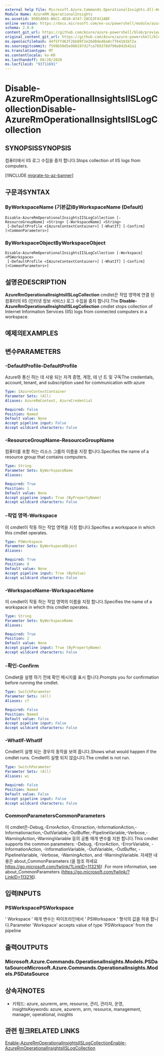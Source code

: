 ```yaml
---
external help file: Microsoft.Azure.Commands.OperationalInsights.dll-Help.xml
Module Name: AzureRM.OperationalInsights
ms.assetid: 95B54065-B6CC-4D10-A747-28CE3F412ABF
online version: https://docs.microsoft.com/en-us/powershell/module/azurerm.operationalinsights/disable-azurermoperationalinsightsiislogcollection
schema: 2.0.0
content_git_url: https://github.com/Azure/azure-powershell/blob/preview/src/ResourceManager/OperationalInsights/Commands.OperationalInsights/help/Disable-AzureRmOperationalInsightsIISLogCollection.md
original_content_git_url: https://github.com/Azure/azure-powershell/blob/preview/src/ResourceManager/OperationalInsights/Commands.OperationalInsights/help/Disable-AzureRmOperationalInsightsIISLogCollection.md
ms.openlocfilehash: 44f5ffd63f2bb89f2e26d8ded6a0c7f64181bf2a
ms.sourcegitcommit: f599b50d5e980197d1fca769378df90a842b42a1
ms.translationtype: MT
ms.contentlocale: ko-KR
ms.lasthandoff: 08/20/2020
ms.locfileid: "93711691"
---
```

# <span data-ttu-id="0c8bc-101">Disable-AzureRmOperationalInsightsIISLogCollection</span><span class="sxs-lookup"><span data-stu-id="0c8bc-101">Disable-AzureRmOperationalInsightsIISLogCollection</span></span>

## <span data-ttu-id="0c8bc-102">SYNOPSIS</span><span class="sxs-lookup"><span data-stu-id="0c8bc-102">SYNOPSIS</span></span>
<span data-ttu-id="0c8bc-103">컴퓨터에서 IIS 로그 수집을 중지 합니다.</span><span class="sxs-lookup"><span data-stu-id="0c8bc-103">Stops collection of IIS logs from computers.</span></span>

[!INCLUDE [migrate-to-az-banner](../../includes/migrate-to-az-banner.md)]

## <span data-ttu-id="0c8bc-104">구문과</span><span class="sxs-lookup"><span data-stu-id="0c8bc-104">SYNTAX</span></span>

### <span data-ttu-id="0c8bc-105">ByWorkspaceName (기본값)</span><span class="sxs-lookup"><span data-stu-id="0c8bc-105">ByWorkspaceName (Default)</span></span>
```
Disable-AzureRmOperationalInsightsIISLogCollection [-ResourceGroupName] <String> [-WorkspaceName] <String>
 [-DefaultProfile <IAzureContextContainer>] [-WhatIf] [-Confirm] [<CommonParameters>]
```

### <span data-ttu-id="0c8bc-106">ByWorkspaceObject</span><span class="sxs-lookup"><span data-stu-id="0c8bc-106">ByWorkspaceObject</span></span>
```
Disable-AzureRmOperationalInsightsIISLogCollection [-Workspace] <PSWorkspace>
 [-DefaultProfile <IAzureContextContainer>] [-WhatIf] [-Confirm] [<CommonParameters>]
```

## <span data-ttu-id="0c8bc-107">설명은</span><span class="sxs-lookup"><span data-stu-id="0c8bc-107">DESCRIPTION</span></span>
<span data-ttu-id="0c8bc-108">**AzureRmOperationalInsightsIISLogCollection** cmdlet은 작업 영역에 연결 된 컴퓨터의 IIS (인터넷 정보 서비스) 로그 수집을 중지 합니다.</span><span class="sxs-lookup"><span data-stu-id="0c8bc-108">The **Disable-AzureRmOperationalInsightsIISLogCollection** cmdlet stops collection of Internet Information Services (IIS) logs from connected computers in a workspace.</span></span>

## <span data-ttu-id="0c8bc-109">예제의</span><span class="sxs-lookup"><span data-stu-id="0c8bc-109">EXAMPLES</span></span>

## <span data-ttu-id="0c8bc-110">변수</span><span class="sxs-lookup"><span data-stu-id="0c8bc-110">PARAMETERS</span></span>

### <span data-ttu-id="0c8bc-111">-DefaultProfile</span><span class="sxs-lookup"><span data-stu-id="0c8bc-111">-DefaultProfile</span></span>
<span data-ttu-id="0c8bc-112">Azure와 통신 하는 데 사용 되는 자격 증명, 계정, 테 넌 트 및 구독</span><span class="sxs-lookup"><span data-stu-id="0c8bc-112">The credentials, account, tenant, and subscription used for communication with azure</span></span>

```yaml
Type: IAzureContextContainer
Parameter Sets: (All)
Aliases: AzureRmContext, AzureCredential

Required: False
Position: Named
Default value: None
Accept pipeline input: False
Accept wildcard characters: False
```

### <span data-ttu-id="0c8bc-113">-ResourceGroupName</span><span class="sxs-lookup"><span data-stu-id="0c8bc-113">-ResourceGroupName</span></span>
<span data-ttu-id="0c8bc-114">컴퓨터를 포함 하는 리소스 그룹의 이름을 지정 합니다.</span><span class="sxs-lookup"><span data-stu-id="0c8bc-114">Specifies the name of a resource group that contains computers.</span></span>

```yaml
Type: String
Parameter Sets: ByWorkspaceName
Aliases: 

Required: True
Position: 1
Default value: None
Accept pipeline input: True (ByPropertyName)
Accept wildcard characters: False
```

### <span data-ttu-id="0c8bc-115">-작업 영역</span><span class="sxs-lookup"><span data-stu-id="0c8bc-115">-Workspace</span></span>
<span data-ttu-id="0c8bc-116">이 cmdlet이 작동 하는 작업 영역을 지정 합니다.</span><span class="sxs-lookup"><span data-stu-id="0c8bc-116">Specifies a workspace in which this cmdlet operates.</span></span>

```yaml
Type: PSWorkspace
Parameter Sets: ByWorkspaceObject
Aliases: 

Required: True
Position: 0
Default value: None
Accept pipeline input: True (ByValue)
Accept wildcard characters: False
```

### <span data-ttu-id="0c8bc-117">-WorkspaceName</span><span class="sxs-lookup"><span data-stu-id="0c8bc-117">-WorkspaceName</span></span>
<span data-ttu-id="0c8bc-118">이 cmdlet이 작동 하는 작업 영역의 이름을 지정 합니다.</span><span class="sxs-lookup"><span data-stu-id="0c8bc-118">Specifies the name of a workspace in which this cmdlet operates.</span></span>

```yaml
Type: String
Parameter Sets: ByWorkspaceName
Aliases: 

Required: True
Position: 2
Default value: None
Accept pipeline input: True (ByPropertyName)
Accept wildcard characters: False
```

### <span data-ttu-id="0c8bc-119">-확인</span><span class="sxs-lookup"><span data-stu-id="0c8bc-119">-Confirm</span></span>
<span data-ttu-id="0c8bc-120">Cmdlet을 실행 하기 전에 확인 메시지를 표시 합니다.</span><span class="sxs-lookup"><span data-stu-id="0c8bc-120">Prompts you for confirmation before running the cmdlet.</span></span>

```yaml
Type: SwitchParameter
Parameter Sets: (All)
Aliases: cf

Required: False
Position: Named
Default value: False
Accept pipeline input: False
Accept wildcard characters: False
```

### <span data-ttu-id="0c8bc-121">-WhatIf</span><span class="sxs-lookup"><span data-stu-id="0c8bc-121">-WhatIf</span></span>
<span data-ttu-id="0c8bc-122">Cmdlet이 실행 되는 경우의 동작을 보여 줍니다.</span><span class="sxs-lookup"><span data-stu-id="0c8bc-122">Shows what would happen if the cmdlet runs.</span></span>
<span data-ttu-id="0c8bc-123">Cmdlet이 실행 되지 않습니다.</span><span class="sxs-lookup"><span data-stu-id="0c8bc-123">The cmdlet is not run.</span></span>

```yaml
Type: SwitchParameter
Parameter Sets: (All)
Aliases: wi

Required: False
Position: Named
Default value: False
Accept pipeline input: False
Accept wildcard characters: False
```

### <span data-ttu-id="0c8bc-124">CommonParameters</span><span class="sxs-lookup"><span data-stu-id="0c8bc-124">CommonParameters</span></span>
<span data-ttu-id="0c8bc-125">이 cmdlet은-Debug,-ErrorAction,-Erroraction,-InformationAction,-Informationaction,-OutVariable,-OutBuffer,-PipelineVariable,-Verbose,-WarningAction,-WarningVariable 등의 공통 매개 변수를 지원 합니다.</span><span class="sxs-lookup"><span data-stu-id="0c8bc-125">This cmdlet supports the common parameters: -Debug, -ErrorAction, -ErrorVariable, -InformationAction, -InformationVariable, -OutVariable, -OutBuffer, -PipelineVariable, -Verbose, -WarningAction, and -WarningVariable.</span></span> <span data-ttu-id="0c8bc-126">자세한 내용은 about_CommonParameters (을 참조 하세요 https://go.microsoft.com/fwlink/?LinkID=113216) .</span><span class="sxs-lookup"><span data-stu-id="0c8bc-126">For more information, see about_CommonParameters (https://go.microsoft.com/fwlink/?LinkID=113216).</span></span>

## <span data-ttu-id="0c8bc-127">입력</span><span class="sxs-lookup"><span data-stu-id="0c8bc-127">INPUTS</span></span>

### <span data-ttu-id="0c8bc-128">PSWorkspace</span><span class="sxs-lookup"><span data-stu-id="0c8bc-128">PSWorkspace</span></span>
<span data-ttu-id="0c8bc-129">' Workspace ' 매개 변수는 파이프라인에서 ' PSWorkspace ' 형식의 값을 허용 합니다.</span><span class="sxs-lookup"><span data-stu-id="0c8bc-129">Parameter 'Workspace' accepts value of type 'PSWorkspace' from the pipeline</span></span>

## <span data-ttu-id="0c8bc-130">출력</span><span class="sxs-lookup"><span data-stu-id="0c8bc-130">OUTPUTS</span></span>

### <span data-ttu-id="0c8bc-131">Microsoft.Azure.Commands.OperationalInsights.Models.PSDataSource</span><span class="sxs-lookup"><span data-stu-id="0c8bc-131">Microsoft.Azure.Commands.OperationalInsights.Models.PSDataSource</span></span>

## <span data-ttu-id="0c8bc-132">상속자</span><span class="sxs-lookup"><span data-stu-id="0c8bc-132">NOTES</span></span>
* <span data-ttu-id="0c8bc-133">키워드: azure, azurerm, arm, resource, 관리, 관리자, 운영, insights</span><span class="sxs-lookup"><span data-stu-id="0c8bc-133">Keywords: azure, azurerm, arm, resource, management, manager, operational, insights</span></span>

## <span data-ttu-id="0c8bc-134">관련 링크</span><span class="sxs-lookup"><span data-stu-id="0c8bc-134">RELATED LINKS</span></span>

[<span data-ttu-id="0c8bc-135">Enable-AzureRmOperationalInsightsIISLogCollection</span><span class="sxs-lookup"><span data-stu-id="0c8bc-135">Enable-AzureRmOperationalInsightsIISLogCollection</span></span>](./Enable-AzureRmOperationalInsightsIISLogCollection.md)


